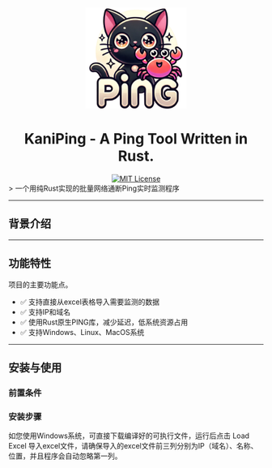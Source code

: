 <div align="center">
  <img src="src/app.png" alt="项目图标" width="200">
  <h1 align="center">KaniPing - A  Ping Tool Written  in Rust.</h1>

</div>

<div align="center">
<a href="https://github.com/Earture/KaniPing/blob/main/LICENSE"><img src="https://img.shields.io/github/license/earture/kaniping?style=for-the-badge&color=blue" alt="MIT License"></a>

</div>
> 一个用纯Rust实现的批量网络通断Ping实时监测程序

---
## 背景介绍


---

## 功能特性

项目的主要功能点。

- ✅ 支持直接从excel表格导入需要监测的数据
- ✅ 支持IP和域名
- ✅ 使用Rust原生PING库，减少延迟，低系统资源占用
- ✅ 支持Windows、Linux、MacOS系统

---

## 安装与使用

### 前置条件



### 安装步骤

如您使用Windows系统，可直接下载编译好的可执行文件，运行后点击 Load Excel 导入excel文件，请确保导入的excel文件前三列分别为IP（域名）、名称、位置，并且程序会自动忽略第一列。